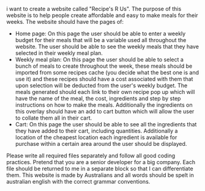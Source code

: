 i want to create a website called "Recipe's R Us". The purpose of this website is to help people create affordable and easy to make meals for their weeks. The website should have the pages of:
- Home page: On this page the user should be able to enter a weekly budget for their meals that will be a variable used all throughout the website. The user should be able to see the weekly meals that they have selected in their weekly meal plan.
- Weekly meal plan: On this page the user should be able to select a bunch of meals to create throughout the week, these meals should be imported from some recipes cache (you decide what the best one is and use it) and these recipes should have a cost associated with them that upon selection will be deducted from the user's weekly budget. The meals generated should each link to their own recipe pop up which will have the name of the meal, the cost, ingredients and step by step instructions on how to make the meals. Additionally the ingredients on this overlay should have an add to cart button which will allow the user to collate them all in their cart.
- Cart: On this page the user should be able to see all the ingredients that they have added to their cart, including quantities. Additionally a location of the cheapest location each ingredient is available for purchase within a certain area around the user should be displayed. 


Please write all required files separately and follow all good coding practices. Pretend that you are a senior developer for a big company. Each file should be returned to me in a separate block so that I can differentiate them. This website is made by Australians and all words should be spelt in australian english with the correct grammar conventions.